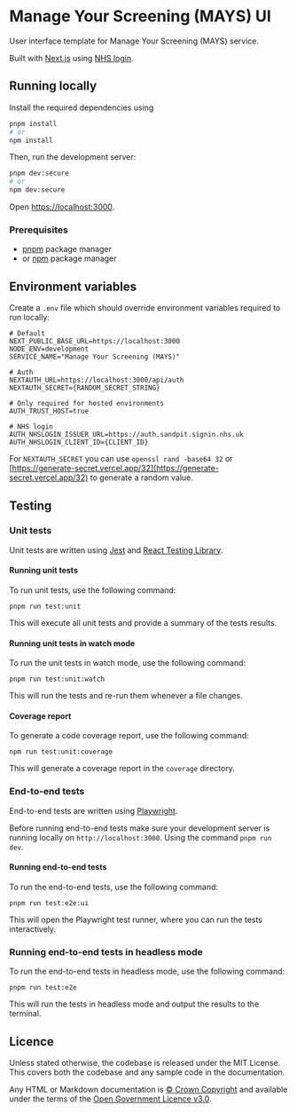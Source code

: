 # Manage Your Screening (MAYS) UI

User interface template for Manage Your Screening (MAYS) service.

Built with [Next.js](https://nextjs.org/) using [NHS login](https://digital.nhs.uk/services/nhs-login).

## Running locally

Install the required dependencies using

```bash
pnpm install
# or
npm install
```

Then, run the development server:

```bash
pnpm dev:secure
# or
npm dev:secure
```

Open [https://localhost:3000](https://localhost:3000).

### Prerequisites

- [pnpm](https://pnpm.io/) package manager
- or [npm](https://nodejs.org/en) package manager

## Environment variables

Create a `.env` file which should override environment variables required to run locally:

```
# Default
NEXT_PUBLIC_BASE_URL=https://localhost:3000
NODE_ENV=development
SERVICE_NAME="Manage Your Screening (MAYS)"

# Auth
NEXTAUTH_URL=https://localhost:3000/api/auth
NEXTAUTH_SECRET={RANDOM_SECRET_STRING}

# Only required for hosted environments
AUTH_TRUST_HOST=true

# NHS login
AUTH_NHSLOGIN_ISSUER_URL=https://auth.sandpit.signin.nhs.uk
AUTH_NHSLOGIN_CLIENT_ID={CLIENT_ID}
```

For `NEXTAUTH_SECRET` you can use `openssl rand -base64 32` or [https://generate-secret.vercel.app/32](https://generate-secret.vercel.app/32) to generate a random value.

## Testing

### Unit tests

Unit tests are written using [Jest](https://jestjs.io/) and [React Testing Library](https://testing-library.com/docs/react-testing-library/intro/).

#### Running unit tests

To run unit tests, use the following command:

```
pnpm run test:unit
```

This will execute all unit tests and provide a summary of the tests results.

#### Running unit tests in watch mode

To run the unit tests in watch mode, use the following command:

```
pnpm run test:unit:watch
```

This will run the tests and re-run them whenever a file changes.

#### Coverage report

To generate a code coverage report, use the following command:

```
npm run test:unit:coverage
```

This will generate a coverage report in the `coverage` directory.

### End-to-end tests

End-to-end tests are written using [Playwright](https://playwright.dev/).

Before running end-to-end tests make sure your development server is running locally on `http://localhost:3000`. Using the command `pnpm run dev`.

#### Running end-to-end tests

To run the end-to-end tests, use the following command:

```
pnpm run test:e2e:ui
```

This will open the Playwright test runner, where you can run the tests interactively.

### Running end-to-end tests in headless mode

To run the end-to-end tests in headless mode, use the following command:

```
pnpm run test:e2e
```

This will run the tests in headless mode and output the results to the terminal.

## Licence

Unless stated otherwise, the codebase is released under the MIT License. This covers both the codebase and any sample code in the documentation.

Any HTML or Markdown documentation is [© Crown Copyright](https://www.nationalarchives.gov.uk/information-management/re-using-public-sector-information/uk-government-licensing-framework/crown-copyright/) and available under the terms of the [Open Government Licence v3.0](https://www.nationalarchives.gov.uk/doc/open-government-licence/version/3/).
